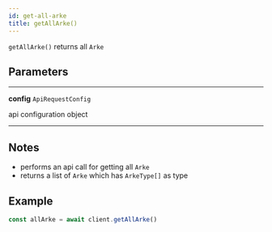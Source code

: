 ```yaml
---
id: get-all-arke
title: getAllArke()
---
```


`getAllArke()` returns all `Arke`


## Parameters

---
**config** `ApiRequestConfig`

api configuration object

---


## Notes

* performs an api call for getting all `Arke` 
* returns a list of `Arke` which has `ArkeType[]` as type

## Example

```js
const allArke = await client.getAllArke()
```


